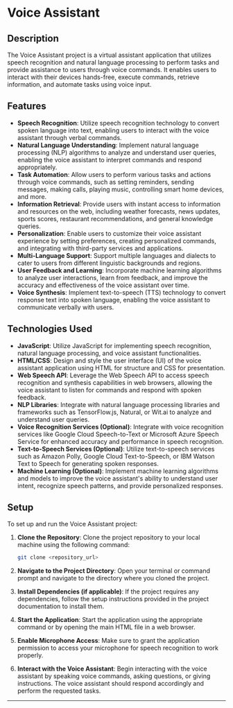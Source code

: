 # Voice Assistant

## Description

The Voice Assistant project is a virtual assistant application that utilizes speech recognition and natural language processing to perform tasks and provide assistance to users through voice commands. It enables users to interact with their devices hands-free, execute commands, retrieve information, and automate tasks using voice input.

## Features

- **Speech Recognition**: Utilize speech recognition technology to convert spoken language into text, enabling users to interact with the voice assistant through verbal commands.
- **Natural Language Understanding**: Implement natural language processing (NLP) algorithms to analyze and understand user queries, enabling the voice assistant to interpret commands and respond appropriately.
- **Task Automation**: Allow users to perform various tasks and actions through voice commands, such as setting reminders, sending messages, making calls, playing music, controlling smart home devices, and more.
- **Information Retrieval**: Provide users with instant access to information and resources on the web, including weather forecasts, news updates, sports scores, restaurant recommendations, and general knowledge queries.
- **Personalization**: Enable users to customize their voice assistant experience by setting preferences, creating personalized commands, and integrating with third-party services and applications.
- **Multi-Language Support**: Support multiple languages and dialects to cater to users from different linguistic backgrounds and regions.
- **User Feedback and Learning**: Incorporate machine learning algorithms to analyze user interactions, learn from feedback, and improve the accuracy and effectiveness of the voice assistant over time.
- **Voice Synthesis**: Implement text-to-speech (TTS) technology to convert response text into spoken language, enabling the voice assistant to communicate verbally with users.

## Technologies Used

- **JavaScript**: Utilize JavaScript for implementing speech recognition, natural language processing, and voice assistant functionalities.
- **HTML/CSS**: Design and style the user interface (UI) of the voice assistant application using HTML for structure and CSS for presentation.
- **Web Speech API**: Leverage the Web Speech API to access speech recognition and synthesis capabilities in web browsers, allowing the voice assistant to listen for commands and respond with spoken feedback.
- **NLP Libraries**: Integrate with natural language processing libraries and frameworks such as TensorFlow.js, Natural, or Wit.ai to analyze and understand user queries.
- **Voice Recognition Services (Optional)**: Integrate with voice recognition services like Google Cloud Speech-to-Text or Microsoft Azure Speech Service for enhanced accuracy and performance in speech recognition.
- **Text-to-Speech Services (Optional)**: Utilize text-to-speech services such as Amazon Polly, Google Cloud Text-to-Speech, or IBM Watson Text to Speech for generating spoken responses.
- **Machine Learning (Optional)**: Implement machine learning algorithms and models to improve the voice assistant's ability to understand user intent, recognize speech patterns, and provide personalized responses.

## Setup

To set up and run the Voice Assistant project:

1. **Clone the Repository**: Clone the project repository to your local machine using the following command:

   ```bash
   git clone <repository_url>
   ```

2. **Navigate to the Project Directory**: Open your terminal or command prompt and navigate to the directory where you cloned the project.

3. **Install Dependencies (if applicable)**: If the project requires any dependencies, follow the setup instructions provided in the project documentation to install them.

4. **Start the Application**: Start the application using the appropriate command or by opening the main HTML file in a web browser.

5. **Enable Microphone Access**: Make sure to grant the application permission to access your microphone for speech recognition to work properly.

6. **Interact with the Voice Assistant**: Begin interacting with the voice assistant by speaking voice commands, asking questions, or giving instructions. The voice assistant should respond accordingly and perform the requested tasks.

---